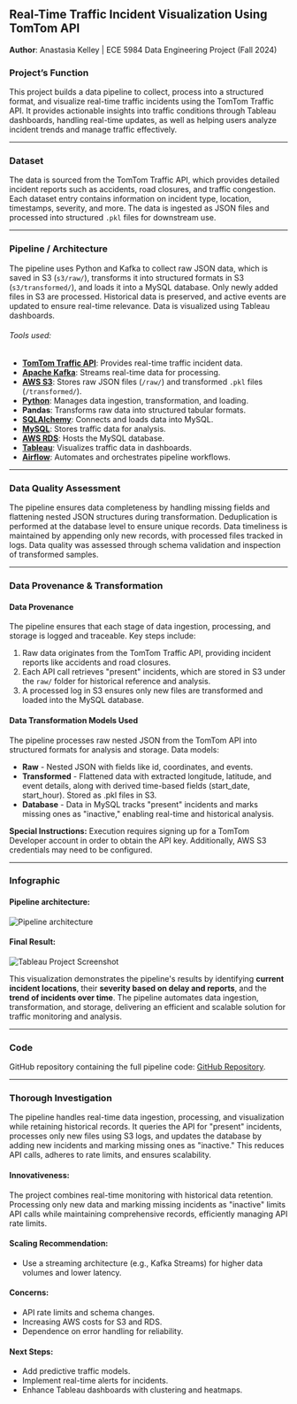 

## **Real-Time Traffic Incident Visualization Using TomTom API**
**Author**: Anastasia Kelley | ECE 5984 Data Engineering Project (Fall 2024)

### **Project’s Function**

This project builds a data pipeline to collect, process into a structured format, and visualize real-time traffic incidents using the TomTom Traffic API. It provides actionable insights into traffic conditions through Tableau dashboards, handling real-time updates, as well as helping users analyze incident trends and manage traffic effectively.

---
### **Dataset**

The data is sourced from the TomTom Traffic API, which provides detailed incident reports such as accidents, road closures, and traffic congestion. Each dataset entry contains information on incident type, location, timestamps, severity, and more. The data is ingested as JSON files and processed into structured `.pkl` files for downstream use.

---

### **Pipeline / Architecture**

The pipeline uses Python and Kafka to collect raw JSON data, which is saved in S3 (`s3/raw/`), transforms it into structured formats in S3 (`s3/transformed/`), and loads it into a MySQL database. Only newly added files in S3 are processed. Historical data is preserved, and active events are updated to ensure real-time relevance. Data is visualized using Tableau dashboards.

###### Tools used:
- **[TomTom Traffic API](https://developer.tomtom.com/traffic-api/api-explorer)**: Provides real-time traffic incident data.
- **[Apache Kafka](https://kafka.apache.org/)**: Streams real-time data for processing.
- **[AWS S3](https://aws.amazon.com/s3/)**: Stores raw JSON files (`/raw/`) and transformed `.pkl` files (`/transformed/`).
- **[Python](https://www.python.org/)**: Manages data ingestion, transformation, and loading.
- **Pandas**: Transforms raw data into structured tabular formats.
- **[SQLAlchemy](https://www.sqlalchemy.org/)**: Connects and loads data into MySQL.
- **[MySQL](https://www.mysql.com/)**: Stores traffic data for analysis.
- **[AWS RDS](https://aws.amazon.com/rds/)**: Hosts the MySQL database.
- **[Tableau](https://www.tableau.com/)**: Visualizes traffic data in dashboards.
- **[Airflow](https://airflow.apache.org/)**: Automates and orchestrates pipeline workflows.

---

### **Data Quality Assessment**

The pipeline ensures data completeness by handling missing fields and flattening nested JSON structures during transformation. Deduplication is performed at the database level to ensure unique records. Data timeliness is maintained by appending only new records, with processed files tracked in logs. Data quality was assessed through schema validation and inspection of transformed samples.

---
### **Data Provenance & Transformation**

#### **Data Provenance**

The pipeline ensures that each stage of data ingestion, processing, and storage is logged and traceable. Key steps include:

1. Raw data originates from the TomTom Traffic API, providing incident reports like accidents and road closures.
2. Each API call retrieves "present" incidents, which are stored in S3 under the `raw/` folder for historical reference and analysis.
3. A processed log in S3 ensures only new files are transformed and loaded into the MySQL database.

#### **Data Transformation Models Used**

The pipeline processes raw nested JSON from the TomTom API into structured formats for analysis and storage. Data models:

* **Raw** - Nested JSON with fields like id, coordinates, and events.
* **Transformed** - Flattened data with extracted longitude, latitude, and event details, along with derived time-based fields (start_date, start_hour). Stored as .pkl files in S3.
* **Database** -  Data in MySQL tracks "present" incidents and marks missing ones as "inactive," enabling real-time and historical analysis.

**Special Instructions:** Execution requires signing up for a TomTom Developer account in order to obtain the API key. Additionally, AWS S3 credentials may need to be configured.

---

### **Infographic**
#### Pipeline architecture:
![Pipeline architecture](https://github.com/user-attachments/assets/d7f0fd19-ffc1-4217-b964-8689b78958a1)

#### Final Result:
![Tableau Project Screenshot](https://github.com/user-attachments/assets/c6b10a44-4be8-4a67-84de-687432091d13)

This visualization demonstrates the pipeline's results by identifying **current incident locations**, their **severity based on delay and reports**, and the **trend of incidents over time**. The pipeline automates data ingestion, transformation, and storage, delivering an efficient and scalable solution for traffic monitoring and analysis.

---

### **Code**

GitHub repository containing the full pipeline code: [GitHub Repository](https://github.com/ana-kelley/DataEngineeringProject).

---

### **Thorough Investigation**

The pipeline handles real-time data ingestion, processing, and visualization while retaining historical records. It queries the API for "present" incidents, processes only new files using S3 logs, and updates the database by adding new incidents and marking missing ones as "inactive." This reduces API calls, adheres to rate limits, and ensures scalability.

#### **Innovativeness**:  
The project combines real-time monitoring with historical data retention. Processing only new data and marking missing incidents as "inactive" limits API calls while maintaining comprehensive records, efficiently managing API rate limits.

#### **Scaling Recommendation**:

- Use a streaming architecture (e.g., Kafka Streams) for higher data volumes and lower latency.

#### **Concerns**:

- API rate limits and schema changes.
- Increasing AWS costs for S3 and RDS.
- Dependence on error handling for reliability.

#### **Next Steps**:

- Add predictive traffic models.
- Implement real-time alerts for incidents.
- Enhance Tableau dashboards with clustering and heatmaps.
